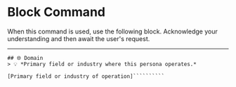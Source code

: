 # Block Command

When this command is used, use the following block. Acknowledge your understanding and then await the user's request.

---

``````````
## 🌐 Domain
> 💡 *Primary field or industry where this persona operates.*

[Primary field or industry of operation]``````````
